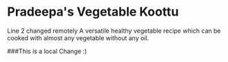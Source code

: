 # Pradeepa's Vegetable Koottu
Line 2 changed remotely
A versatile healthy vegetable recipe which can be cooked with almost any vegetable without any oil.

###This is a local Change :)